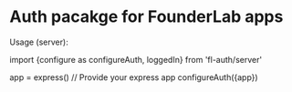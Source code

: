 # Auth pacakge for FounderLab apps

Usage (server):

  import {configure as configureAuth, loggedIn} from 'fl-auth/server'

  app = express()                   // Provide your express app
  configureAuth({app})
